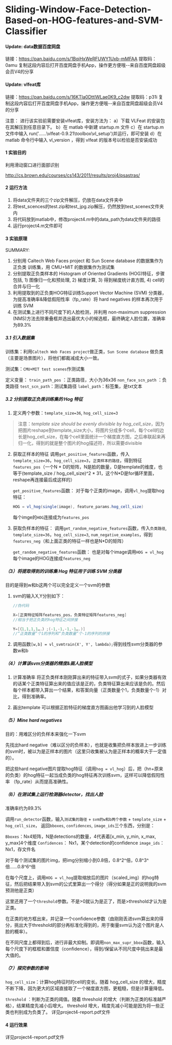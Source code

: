 # Sliding-Window-Face-Detection-Based-on-HOG-features-and-SVM-Classifier

#### Update: data数据百度网盘
链接：https://pan.baidu.com/s/1BqiHxWeRFUWY1Uxb-mMFAA 
提取码：0amu 
复制这段内容后打开百度网盘手机App，操作更方便哦--来自百度网盘超级会员V4的分享

#### Update: vlfeat库
链接：https://pan.baidu.com/s/16KTIa0DttIWLae0K9_c2dw 
提取码：p31i 
复制这段内容后打开百度网盘手机App，操作更方便哦--来自百度网盘超级会员V4的分享

注意：
进行该实验前需要安装vlfeat库，安装方法为：
a）下载 VLFeat 的安装包在其解压到任意目录下。
b）在 matlab 中新建 startup.m 文件
c）在 startup.m 文件中输入 run('......\vlfeat-0.9.21\toolbox\vl_setup')并运行，即可安装
d）在 matlab 命令行中输入 vl_version ，得到 vlfeat 的版本号以检验是否安装成功


#### 1 实验目的

利用滑动窗口进行面部识别

http://cs.brown.edu/courses/cs143/2011/results/proj4/psastras/

#### 2 运行方法

1. 将data文件夹的三个zip文件解压，仍放在data文件夹中
2. 将test_scences的test.zip和test_jpg.zip解压，仍然放到test_scenes文件夹内
3. 将代码放到matlab中，修改project4.m中的data_path为data文件夹的路径
4. 运行project4.m文件即可



#### 3 实验原理
SUMMARY:
1. 分别用 Caltech Web Faces project 和 Sun Scene database 的数据集作为正负类 训练集，用 CMU+MIT 的数据集作为测试集 
2. 分别提取正负类样本的 Histogram of Oriented Gradients (HOG)特征，步骤包括, 1) 图像归一化和预处理, 2) 梯度计算, 3) 得到梯度统计直方图, 4) cell的合并与归一化 
3. 利用提取到的正负类HOG特征训练Support Vector Machine (SVM) 分类器，为提高准确率&降低假阳性率（fp_rate）将 hard negatives 的样本再次用于训练 SVM 
4. 在测试集上进行不同尺度下的人脸检测，并利用 non-maximum suppression (NMS)方法去除重叠框并选出最优大小的候选框，最终确定人脸位置，准确率为89.3% 

##### 3.1 引入数据集

训练集：利用`Caltech Web Faces project`做正类，`Sun Scene database` 做负类（主要是场景图片），将他们都裁减成大小一致。

测试集：`CMU+MIT test scenes`作测试集

定义变量：
`train_path_pos` ：正类路径，大小为36x36
`non_face_scn_path` ：负类路径
`test_scn_path`：测试集路径
`label_path`：标签集，是txt文本

##### 3.2 分别提取正负类训练集的 Hog 特征

 1. 定义两个参数：`template_size=36`, `hog_cell_size=3`
 > 注意：*template size should be evenly divisible by hog_cell_size*，因为把图片reshape到template_size大小，将图片分成多个cell，每个cell的边长是hog_cell_size，在每个cell里面统计一个梯度直方图，之后串联起来再归一化，得到的就是整个图片的hog描述符，所以需要divisible
 2. 获取正样本的特征
调用`get_positive_features`函数，传入`template_size=36`，`hog_cell_size=3`，`正类样本的路径`，得到特征`features_pos`（一个N \* D的矩阵，N是脸的数量，D是template的维度，也等于(template_size / hog_cell_size)^2 * 31，这个N*D是for循环里面，reshape再连接最后成这样的）

	`get_positive_features`函数：
	对于每个正类的image，调用`vl_hog`提取hog特征：
	```java
	HOG = vl_hog(single(image), feature_params.hog_cell_size)
	```
	每个imge的`HOG`连接成为`features_pos`

3. 获取负样本的特征：
调用`get_random_negative_features`函数，传入`负类路径`, `template_size=36`，`hog_cell_size=3`, `num_negative_examples`，得到`features_neg`（和上面正类的特征一样也是N*D的矩阵）

	`get_random_negative_features`函数：
		也是对每个image调用`HOG = vl_hog`
		每个image的HOG连接成`features_neg`
	
##### （3）将提取得到的训练集 Hog 特征用于训练 SVM 分类器
目的是得到w和b这两个可以完全定义一个svm的参数
1. svm的输入X,Y分别如下：
	```java
	//伪代码
	
	X=[正类特征矩阵features_pos，负类特征矩阵features_neg]
	//相当于把正负类的hog特征之间拼接
	
	Y=[（1,1,1,1….）;(-1,-1,-1,-1….)] 
	//“正类数量”个1的序列和“负类数量”个-1的序列的拼接
	```
2. 调用函数`[w,b] = vl_svmtrain(X', Y', lambda);`得到线性svm分类器的参数w和b

##### （4）计算该svm分类器的精度&画人脸模型
1. 计算准确率
将正负类样本刚刚算出来的特征带入svm的式子，如果分类器有效的话某个正类特征算出来的值应该是正的，负类特征算出来应该是负的。然后每个样本都带入算出一个结果，和答案向量（正类数量个1，负类数量个-1）对比，得到准确率。

2. 画出template
可以根据正脸特征的梯度直方图画出他学习到的人脸模型

##### （5）Mine hard negatives
目的：用难区分的负样本来强化一下svm

先找出hard negative（难以区分的负样本），也就是收集把负样本放进上一步训练的svm时，被以为是正样本的图片（这里只收集被认为是正样本的概率大于一定值的）。

把这些hard negative图片提取hog特征（调用`hog = vl_hog`）后，把（hn+原来的负类）的hog特征一起当成负类的hog特征再次训练svm，这样可以降低假阳性率 （fp_rate）从而提高准确性。 
 
##### （6）在测试集上运行检测器detector，找出人脸
准确率约为89.3%

调用`run_detector`函数，输入`测试集的路径` + `svm的w和b两个参数` + `template_size` + `hog_cell_size`，
返回`bboxes`, `confidences`, `image_ids`三个东西，分别是：

`Bboxes`：Nx4矩阵，N是detections的数量，4代表着[x_min, y_min, x_max, y_max]4个维度
`Confidences`： Nx1，某个detection的confidence
`image_ids`：Nx1，存文件名

对于每个测试集的图片img，把img分别缩小到0.8倍，0.8^2^倍，0.8^3^倍…...0.8^6^倍

在每个尺度上，调用`HOG = vl_hog`提取缩放后的图片（scaled_img）的hog特征，然后把结果带入到svm的公式里算出一个得分（得分如果是正的说明我的svm预测他是正类）

这里还用了一个`threshold`参数。不是>0就认为是正了，而是>threshold才认为是正类。

在正类的地方框出来，并记录一个confidence参数（由刚刚丢进svm算出来的得分，挑出大于threshold的部分再标准化得到的，用于衡量svm认为这个图片是人脸的概率）。

在不同尺度上都得到后，进行非最大抑制。即调用`non_max_supr_bbox`函数，输入每个尺度下的框框和置信度（confidence），得到/保留从不同尺度中挑出来是最大值的。

##### （7）探究参数的影响
`hog_cell_size`：计算hog特征时的cell的变长。随着 hog_cell_size 的增大，精度不断下降，因为更大的区域直接取了一个梯度直方图，更粗糙，但是计算量降低。

`threshold` ：判断为正类的阈值。随着 threshold 的增大（判断为正类的标准越严格），结果精度先减小后增大。 threshold 增大，精度先减小可能是因为将一些正类也判别成为负类了。 
详见project4-report.pdf文件



#### 4 运行效果

详见project4-report.pdf文件
